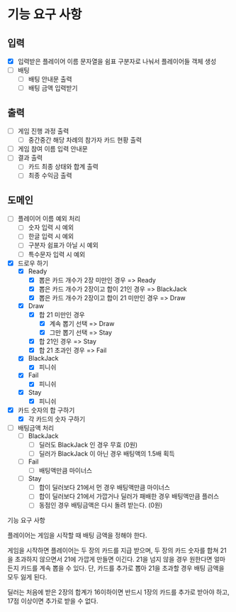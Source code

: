 # 기능 요구 사항

## 입력
- [x] 입력받은 플레이어 이름 문자열을 쉼표 구분자로 나눠서 플레이어들 객체 생성
- [ ] 배팅
    - [ ] 배팅 안내문 출력
    - [ ] 배팅 금액 입력받기

## 출력
- [ ] 게임 진행 과정 출력
    - [ ] 중간중간 해당 차례의 참가자 카드 현황 출력
- [ ] 게임 참여 이름 입력 안내문
- [ ] 결과 출력
    - [ ] 카드 최종 상태와 합계 출력
    - [ ] 최종 수익금 출력

## 도메인
- [ ] 플레이어 이름 예외 처리
  - [ ] 숫자 입력 시 예외
  - [ ] 한글 입력 시 예외
  - [ ] 구분자 쉽표가 아닐 시 예외
  - [ ] 특수문자 입력 시 예외

- [x] 드로우 하기
  - [x] Ready
    - [x] 뽑은 카드 개수가 2장 미만인 경우 => Ready
    - [x] 뽑은 카드 개수가 2장이고 합이 21인 경우 => BlackJack
    - [x] 뽑은 카드 개수가 2장이고 합이 21 미만인 경우 => Draw
  - [x] Draw
    - [x] 합 21 미만인 경우
      - [x] 계속 뽑기 선택 => Draw
      - [x] 그만 뽑기 선택 => Stay
    - [x] 합 21인 경우 => Stay
    - [x] 합 21 초과인 경우 => Fail
  - [x] BlackJack
    - [x] 피니쉬
  - [x] Fail
    - [x] 피니쉬
  - [x] Stay
    - [x] 피니쉬
- [x] 카드 숫자의 합 구하기
  - [x] 각 카드의 숫자 구하기

- [ ] 배팅금액 처리
  - [ ] BlackJack
    - [ ] 딜러도 BlackJack 인 경우 무효 (0원)
    - [ ] 딜러가 BlackJack 이 아닌 경우 배팅액의 1.5배 획득
  - [ ] Fail
    - [ ] 배팅액만큼 마이너스
  - [ ] Stay
    - [ ] 합이 딜러보다 21에서 먼 경우 배팅액만큼 마이너스
    - [ ] 합이 딜러보다 21에서 가깝거나 딜러가 패배한 경우 배팅액만큼 플러스
    - [ ] 동점인 경우 배팅금액은 다시 돌려 받는다. (0원)

기능 요구 사항

플레이어는 게임을 시작할 때 배팅 금액을 정해야 한다.

게임을 시작하면 플레이어는 두 장의 카드를 지급 받으며,
두 장의 카드 숫자를 합쳐 21을 초과하지 않으면서 21에 가깝게 만들면 이긴다.
21을 넘지 않을 경우 원한다면 얼마든지 카드를 계속 뽑을 수 있다.
단, 카드를 추가로 뽑아 21을 초과할 경우 배팅 금액을 모두 잃게 된다.

딜러는 처음에 받은 2장의 합계가 16이하이면 반드시 1장의 카드를 추가로 받아야 하고,
17점 이상이면 추가로 받을 수 없다.